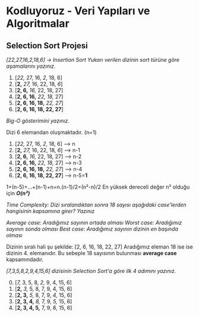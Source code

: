 # Kodluyoruz - Veri Yapıları ve Algoritmalar
## Selection Sort Projesi


*[22,27,16,2,18,6] -> Insertion Sort*
*Yukarı verilen dizinin sort türüne göre aşamalarını yazınız.*

1. [*22,* 27, 16, *2*, 18, 6]
2. [**2,** *27,* 16, 22, 18, *6*]
3. [**2, 6,** *16,* 22, 18, 27]
4. [**2, 6, 16,** *22,* *18,* 27]
5. [**2, 6, 16, 18,** *22,* *27*]
6. [**2, 6, 16, 18, 22, 27**]

*Big-O gösterimini yazınız.*

Dizi 6 elemandan oluşmaktadır. (n=1)

1. [*22,* 27, 16, *2*, 18, 6] --> n
2. [**2,** *27,* 16, 22, 18, *6*] --> n-1
3. [**2, 6,** *16,* 22, 18, 27] --> n-2
4. [**2, 6, 16,** *22,* *18,* 27] --> n-3
5. [**2, 6, 16, 18,** *22,* *27*] --> n-4
6. [**2, 6, 16, 18, 22, 27**] --> n-5=**1**

1+(n-5)+...+(n-1)+n=n.(n-1)/2=(n²-n)/2
En yüksek dereceli değer n² olduğu için ***O(n²)***

*Time Complexity: Dizi sıralandıktan sonra 18 sayısı aşağıdaki case'lerden hangisinin kapsamına girer? Yazınız*

*Average case: Aradığımız sayının ortada olması*
*Worst case: Aradığımız sayının sonda olması*
*Best case: Aradığımız sayının dizinin en başında olması*

Dizinin sıralı hali şu şekilde: [2, 6, 16, 18, 22, 27]
Aradığımız eleman 18 ise ise dizinin 4. elemanıdır.
Bu sebeple 18 sayısının bulunması **average case** kapsamındadır.


*[7,3,5,8,2,9,4,15,6] dizisinin Selection Sort'a göre ilk 4 adımını yazınız.*

0. [*7,* 3, 5, 8, *2,* 9, 4, 15, 6]
1. [**2,** *3,* 5, 8, 7, 9, 4, 15, 6]
2. [**2, 3,** *5,* 8, 7, 9, *4,* 15, 6]
3. [**2, 3, 4,** *8,* 7, 9, *5,* 15, 6]
4. [**2, 3, 4, 5,** 7, 9, 8, 15, 6]
